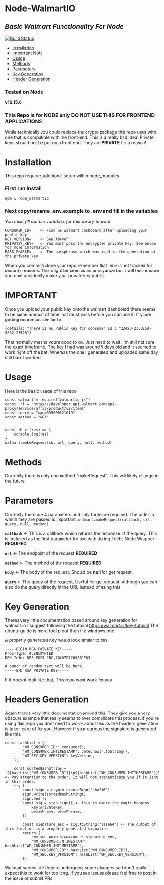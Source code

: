 # Node-WalmartIO
## _Basic Walmart Functionality For Node_

[![Build Status](https://travis-ci.org/joemccann/dillinger.svg?branch=master)](https://travis-ci.org/joemccann/dillinger)

* [Installation](https://github.com/Arcalise08/Node-WalmartIO#installation)
* [Important Note](https://github.com/Arcalise08/Node-WalmartIO#IMPORTANT)
* [Usage](https://github.com/Arcalise08/Node-WalmartIO#usage)
* [Methods](https://github.com/Arcalise08/Node-WalmartIO#methods)
* [Parameters](https://github.com/Arcalise08/Node-WalmartIO#parameters)
* [Key Generation](https://github.com/Arcalise08/Node-WalmartIO#key-generation)
* [Header Generation](https://github.com/Arcalise08/Node-WalmartIO#headers-generation)


### Tested on Node
**v16.15.0**
### This Repo is for NODE only DO NOT USE THIS FOR FRONTEND APPLICATIONS
While technically you could replace the crypto package this repo uses with one that is compatible with the front-end. This is a really bad idea! Private keys should not be put on a front end. They are **PRIVATE** for a reason!


# Installation
This repo requires additional setup within node_modules
### First run install

```
npm i node_walmartio
```

### Next copy/rename .env.example to .env and fill in the variables 
*You must fill out the variables for this library to work*

```
CONSUMER_ID=    <- Find on walmart dashboard after uploading your public key
KEY_VERSION=    <- See Above^
PRIVATEY_KEY=   <- You must pass the encrypted private key. See below for more information
PASS_PHARSE=    <- The passphrase which was used in the generation of the private key
```

When you commit//clone your repo remember that .env is not tracked for security reasons. This might be seen as an annoyance but it will help ensure you dont accidently make your private key public.

# IMPORTANT
Once you upload your public key onto the walmart dashboard there seems to be some amount of time that must pass before you can use it. If youre getting responses similar to
```
{details: "There is no Public Key for consumer Id : "32423-235325d-3252-23526"}
```
That normally means youre good to go, Just need to wait. I'm still not sure the exact timeframe, The key I had was around 5 days old and it seemed to work right off the bat. Whereas the one I generated and uploaded same day still hasnt worked.

# Usage
Here is the basic usage of this repo
```
const walmart = require("walmartio-js")
const url = "https://developer.api.walmart.com/api-proxy/service/affil/product/v2/items"
const query = "upc=035000521019"
const method = "GET"


const cb = (res) => {
    console.log(res)
}
walmart.makeRequest(cb, url, query, null, method)
```

# Methods
Currently there is only one method "makeRequest". This will likely change in the future

# Parameters
Currently there are 4 parameters and only three are required. The order in which they are passed is important.
``
walmart.makeRequest(callback, url, query, null, method)
``

**``callback``** <- This is a callback which returns the response of the query. This is included as the first parameter for use with Jering Techs Node Wrapper **REQUIRED**

**``url``** <- The endpoint of the request **REQUIRED**

**``method``** <- The method of the request **REQUIRED**

**``body``** <- The body of the request. Should be **null** for get request.

**``query``**  <- The query of the request, Useful for get request. Although you can also do the query directly in the URL instead of using this.


# Key Generation
Theres very little documentation based around key generation for walmart.io
I suggest following the tutorial https://walmart.io/key-tutorial
The ubuntu guide is more fool proof then the windows one.

A properly generated Key would look similar to this
```
-----BEGIN RSA PRIVATE KEY-----
Proc-Type: 4,ENCRYPTED
DEK-Info: DES-EDE3-CBC,76C07E7C6988CE63

A bunch of random text will be here.
-----END RSA PRIVATE KEY-----
```
If it doesnt look like that, This repo wont work for you.

# Headers Generation
Again theres very little documentation around this. They give you a very obscure example that really seems to over complicate this process. If you're using this repo you dont need to worry about this as the headers generation is taken care of for you. However if your curious the signature is generated like this.

```
const hashList = {
        "WM_CONSUMER.ID": consumerId,
        "WM_CONSUMER.INTIMESTAMP": Date.now().toString(),
        "WM_SEC.KEY_VERSION": keyVersion,
    };

    const sortedHashString = `${hashList["WM_CONSUMER.ID"]}\n${hashList["WM_CONSUMER.INTIMESTAMP"]}\n${hashList["WM_SEC.KEY_VERSION"]}\n`; <- Pay attention to the order. It will not authenticate you if it isnt in this order.
    try {
        const sign = crypto.createSign('sha256')
        sign.write(sortedHashString);
        sign.end();
        const sig = sign.sign({ <- This is where the magic happens
            key:privateKey,
            passphrase: passPhrase,
        })

        const signature_enc = sig.toString("base64") <- The output of this function is a properly generated signature
        return {
            "WM_SEC.AUTH_SIGNATURE": signature_enc,
            "WM_CONSUMER.INTIMESTAMP": hashList["WM_CONSUMER.INTIMESTAMP"],
            "WM_CONSUMER.ID": hashList["WM_CONSUMER.ID"],
            "WM_SEC.KEY_VERSION": hashList["WM_SEC.KEY_VERSION"],
        };
```

Walmart seems like they're undergoing some changes so I don't really expect this to work for too long. If you see issues please feel free to post in the issue or submit PRs.
